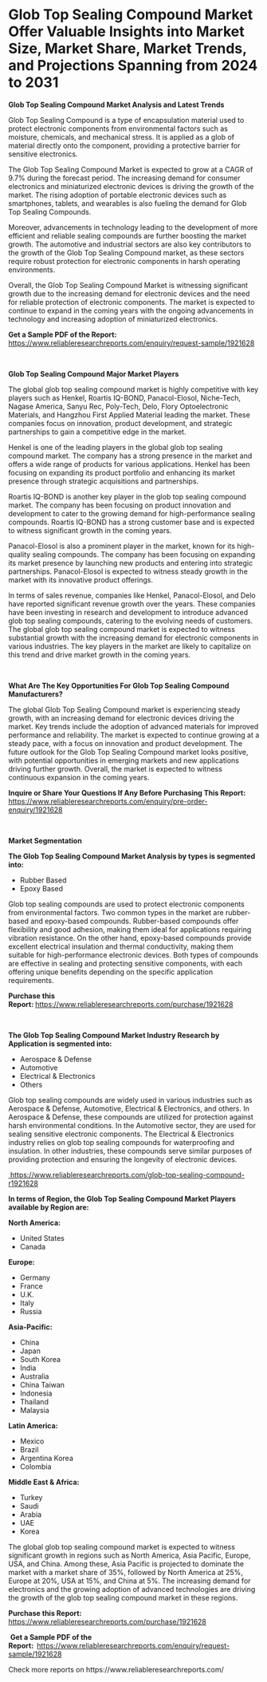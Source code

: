 <p><h1>Glob Top Sealing Compound Market Offer Valuable Insights into Market Size, Market Share, Market Trends, and Projections Spanning from 2024 to 2031</h1></p><p><strong>Glob Top Sealing Compound Market Analysis and Latest Trends</strong></p>
<p><p>Glob Top Sealing Compound is a type of encapsulation material used to protect electronic components from environmental factors such as moisture, chemicals, and mechanical stress. It is applied as a glob of material directly onto the component, providing a protective barrier for sensitive electronics.</p><p>The Glob Top Sealing Compound Market is expected to grow at a CAGR of 9.7% during the forecast period. The increasing demand for consumer electronics and miniaturized electronic devices is driving the growth of the market. The rising adoption of portable electronic devices such as smartphones, tablets, and wearables is also fueling the demand for Glob Top Sealing Compounds.</p><p>Moreover, advancements in technology leading to the development of more efficient and reliable sealing compounds are further boosting the market growth. The automotive and industrial sectors are also key contributors to the growth of the Glob Top Sealing Compound market, as these sectors require robust protection for electronic components in harsh operating environments.</p><p>Overall, the Glob Top Sealing Compound Market is witnessing significant growth due to the increasing demand for electronic devices and the need for reliable protection of electronic components. The market is expected to continue to expand in the coming years with the ongoing advancements in technology and increasing adoption of miniaturized electronics.</p></p>
<p><strong>Get a Sample PDF of the Report:&nbsp;</strong> <a href="https://www.reliableresearchreports.com/enquiry/request-sample/1921628">https://www.reliableresearchreports.com/enquiry/request-sample/1921628</a></p>
<p>&nbsp;</p>
<p><strong>Glob Top Sealing Compound Major Market Players</strong></p>
<p><p>The global glob top sealing compound market is highly competitive with key players such as Henkel, Roartis IQ-BOND, Panacol-Elosol, Niche-Tech, Nagase America, Sanyu Rec, Poly-Tech, Delo, Flory Optoelectronic Materials, and Hangzhou First Applied Material leading the market. These companies focus on innovation, product development, and strategic partnerships to gain a competitive edge in the market.</p><p>Henkel is one of the leading players in the global glob top sealing compound market. The company has a strong presence in the market and offers a wide range of products for various applications. Henkel has been focusing on expanding its product portfolio and enhancing its market presence through strategic acquisitions and partnerships.</p><p>Roartis IQ-BOND is another key player in the glob top sealing compound market. The company has been focusing on product innovation and development to cater to the growing demand for high-performance sealing compounds. Roartis IQ-BOND has a strong customer base and is expected to witness significant growth in the coming years.</p><p>Panacol-Elosol is also a prominent player in the market, known for its high-quality sealing compounds. The company has been focusing on expanding its market presence by launching new products and entering into strategic partnerships. Panacol-Elosol is expected to witness steady growth in the market with its innovative product offerings.</p><p>In terms of sales revenue, companies like Henkel, Panacol-Elosol, and Delo have reported significant revenue growth over the years. These companies have been investing in research and development to introduce advanced glob top sealing compounds, catering to the evolving needs of customers. The global glob top sealing compound market is expected to witness substantial growth with the increasing demand for electronic components in various industries. The key players in the market are likely to capitalize on this trend and drive market growth in the coming years.</p></p>
<p>&nbsp;</p>
<p><strong>What Are The Key Opportunities For Glob Top Sealing Compound Manufacturers?</strong></p>
<p><p>The global Glob Top Sealing Compound market is experiencing steady growth, with an increasing demand for electronic devices driving the market. Key trends include the adoption of advanced materials for improved performance and reliability. The market is expected to continue growing at a steady pace, with a focus on innovation and product development. The future outlook for the Glob Top Sealing Compound market looks positive, with potential opportunities in emerging markets and new applications driving further growth. Overall, the market is expected to witness continuous expansion in the coming years.</p></p>
<p><strong>Inquire or Share Your Questions If Any Before Purchasing This Report:</strong> <a href="https://www.reliableresearchreports.com/enquiry/pre-order-enquiry/1921628">https://www.reliableresearchreports.com/enquiry/pre-order-enquiry/1921628</a></p>
<p>&nbsp;</p>
<p><strong>Market Segmentation</strong></p>
<p><strong>The Glob Top Sealing Compound Market Analysis by types is segmented into:</strong></p>
<p><ul><li>Rubber Based</li><li>Epoxy Based</li></ul></p>
<p><p>Glob top sealing compounds are used to protect electronic components from environmental factors. Two common types in the market are rubber-based and epoxy-based compounds. Rubber-based compounds offer flexibility and good adhesion, making them ideal for applications requiring vibration resistance. On the other hand, epoxy-based compounds provide excellent electrical insulation and thermal conductivity, making them suitable for high-performance electronic devices. Both types of compounds are effective in sealing and protecting sensitive components, with each offering unique benefits depending on the specific application requirements.</p></p>
<p><strong>Purchase this Report:&nbsp;</strong><a href="https://www.reliableresearchreports.com/purchase/1921628">https://www.reliableresearchreports.com/purchase/1921628</a></p>
<p>&nbsp;</p>
<p><strong>The Glob Top Sealing Compound Market Industry Research by Application is segmented into:</strong></p>
<p><ul><li>Aerospace & Defense</li><li>Automotive</li><li>Electrical & Electronics</li><li>Others</li></ul></p>
<p><p>Glob top sealing compounds are widely used in various industries such as Aerospace & Defense, Automotive, Electrical & Electronics, and others. In Aerospace & Defense, these compounds are utilized for protection against harsh environmental conditions. In the Automotive sector, they are used for sealing sensitive electronic components. The Electrical & Electronics industry relies on glob top sealing compounds for waterproofing and insulation. In other industries, these compounds serve similar purposes of providing protection and ensuring the longevity of electronic devices.</p></p>
<p><a href="https://www.reliableresearchreports.com/glob-top-sealing-compound-r1921628">&nbsp;https://www.reliableresearchreports.com/glob-top-sealing-compound-r1921628</a></p>
<p><strong>In terms of Region, the Glob Top Sealing Compound Market Players available by Region are:</strong></p>
<p>
    <p> <strong> North America: </strong>
        <ul>
            <li>United States</li>
            <li>Canada</li>
        </ul>
        </p> 
    <p> <strong> Europe: </strong>
        <ul>
            <li>Germany</li>
            <li>France</li>
            <li>U.K.</li>
            <li>Italy</li>
            <li>Russia</li>
        </ul>
        </p> 
    <p> <strong> Asia-Pacific: </strong>
        <ul>
            <li>China</li>
            <li>Japan</li>
            <li>South Korea</li>
            <li>India</li>
            <li>Australia</li>
            <li>China Taiwan</li>
            <li>Indonesia</li>
            <li>Thailand</li>
            <li>Malaysia</li>
        </ul>
        </p> 
    <p> <strong> Latin America: </strong>
        <ul>
            <li>Mexico</li>
            <li>Brazil</li>
            <li>Argentina Korea</li>
            <li>Colombia</li>
        </ul>
        </p> 
    <p> <strong> Middle East & Africa: </strong>
        <ul>
            <li>Turkey</li>
            <li>Saudi</li>
            <li>Arabia</li>
            <li>UAE</li>
            <li>Korea</li>
        </ul>
    </p>
    </p>
<p><p>The global glob top sealing compound market is expected to witness significant growth in regions such as North America, Asia Pacific, Europe, USA, and China. Among these, Asia Pacific is projected to dominate the market with a market share of 35%, followed by North America at 25%, Europe at 20%, USA at 15%, and China at 5%. The increasing demand for electronics and the growing adoption of advanced technologies are driving the growth of the glob top sealing compound market in these regions.</p></p>
<p><strong>Purchase this Report: </strong><a href="https://www.reliableresearchreports.com/purchase/1921628">https://www.reliableresearchreports.com/purchase/1921628</a></p>
<p>&nbsp;<strong>Get a Sample PDF of the Report:&nbsp;&nbsp;</strong><a href="https://www.reliableresearchreports.com/enquiry/request-sample/1921628">https://www.reliableresearchreports.com/enquiry/request-sample/1921628</a></p>
<p><strong></strong></p>
<p>Check more reports on https://www.reliableresearchreports.com/</p>